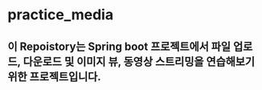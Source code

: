 # practice_media

## 이 Repoistory는 Spring boot 프로젝트에서 파일 업로드, 다운로드 및  이미지 뷰, 동영상 스트리밍을 연습해보기 위한 프로젝트입니다.
